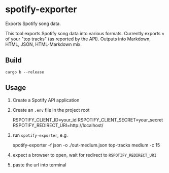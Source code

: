 # spotify-exporter

Exports Spotify song data.

This tool exports Spotify song data into various formats. Currently exports 
`n` of your "top tracks" (as reported by the API). Outputs into Markdown, HTML, JSON, HTML-Markdown mix.

## Build

`cargo b --release`

## Usage

1. Create a Spotify API application
2. Create an `.env` file in the project root


    RSPOTIFY_CLIENT_ID=your_id
    RSPOTIFY_CLIENT_SECRET=your_secret
    RSPOTIFY_REDIRECT_URI=http://localhost/

3. run `spotify-exporter`, e.g.


    spotify-exporter -f json -o ./out-medium.json top-tracks medium -c 15

4. expect a browser to open, wait for redirect to `RSPOTIFY_REDIRECT_URI` 
5. paste the url into terminal

